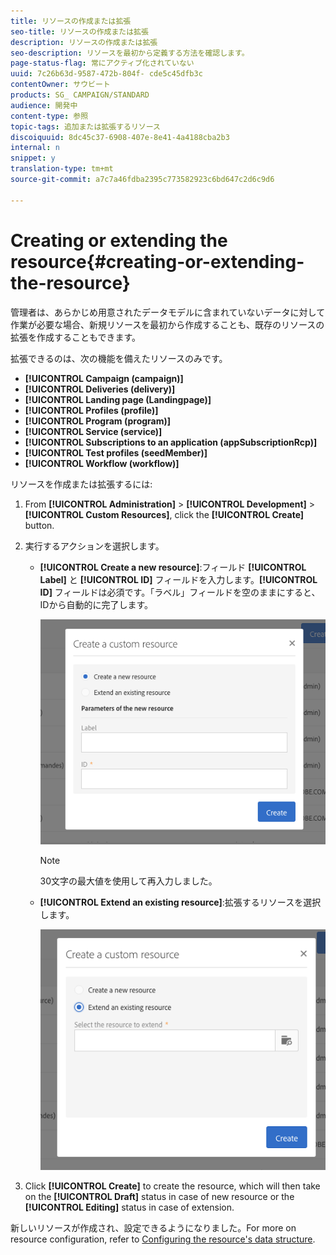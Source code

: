 ```yaml
---
title: リソースの作成または拡張
seo-title: リソースの作成または拡張
description: リソースの作成または拡張
seo-description: リソースを最初から定義する方法を確認します。
page-status-flag: 常にアクティブ化されていない
uuid: 7c26b63d-9587-472b-804f- cde5c45dfb3c
contentOwner: サウビート
products: SG_ CAMPAIGN/STANDARD
audience: 開発中
content-type: 参照
topic-tags: 追加または拡張するリソース
discoiquuid: 8dc45c37-6908-407e-8e41-4a4188cba2b3
internal: n
snippet: y
translation-type: tm+mt
source-git-commit: a7c7a46fdba2395c773582923c6bd647c2d6c9d6

---
```



# Creating or extending the resource{#creating-or-extending-the-resource}

管理者は、あらかじめ用意されたデータモデルに含まれていないデータに対して作業が必要な場合、新規リソースを最初から作成することも、既存のリソースの拡張を作成することもできます。

拡張できるのは、次の機能を備えたリソースのみです。

* **[!UICONTROL Campaign (campaign)]**
* **[!UICONTROL Deliveries (delivery)]**
* **[!UICONTROL Landing page (Landingpage)]**
* **[!UICONTROL Profiles (profile)]**
* **[!UICONTROL Program (program)]**
* **[!UICONTROL Service (service)]**
* **[!UICONTROL Subscriptions to an application (appSubscriptionRcp)]**
* **[!UICONTROL Test profiles (seedMember)]**
* **[!UICONTROL Workflow (workflow)]**

リソースを作成または拡張するには:

1. From **[!UICONTROL Administration]** &gt; **[!UICONTROL Development]** &gt; **[!UICONTROL Custom Resources]**, click the **[!UICONTROL Create]** button.
1. 実行するアクションを選択します。

   * **[!UICONTROL Create a new resource]**:フィールド **[!UICONTROL Label]** と **[!UICONTROL ID]** フィールドを入力します。**[!UICONTROL ID]** フィールドは必須です。「ラベル」フィールドを空のままにすると、IDから自動的に完了します。

      ![](assets/schema_extension_2.png)

      >[!NOTE]
      >
      >30文字の最大値を使用して再入力しました。

   * **[!UICONTROL Extend an existing resource]**:拡張するリソースを選択します。

      ![](assets/schema_extension_10.png)

1. Click **[!UICONTROL Create]** to create the resource, which will then take on the **[!UICONTROL Draft]** status in case of new resource or the **[!UICONTROL Editing]** status in case of extension.

新しいリソースが作成され、設定できるようになりました。For more on resource configuration, refer to [Configuring the resource's data structure](../../developing/using/configuring-the-resource-s-data-structure.md).
